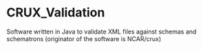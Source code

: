 # CRUX_Validation
Software written in Java to validate XML files against schemas and schematrons (originator of the software is NCAR/crux)
